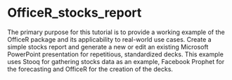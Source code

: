 # OfficeR_stocks_report
The primary purpose for this tutorial is to provide a working example of the OfficeR package and its applicability to real-world use cases.
  Create a simple stocks report and generate a new or edit an existing Microsoft PowerPoint presentation for repetitious, standardized     decks.
  This example uses Stooq for gathering stocks data as an example, Facebook Prophet for the forecasting and OfficeR for the creation of the decks. 

